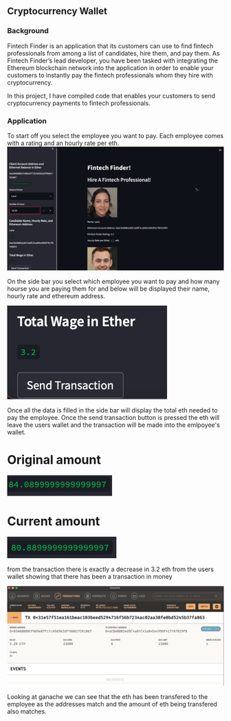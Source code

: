 ## Cryptocurrency Wallet


### Background

Fintech Finder is an application that its customers can use to find fintech professionals from among a list of candidates, hire them, and pay them. As Fintech Finder’s lead developer, you have been tasked with integrating the Ethereum blockchain network into the application in order to enable your customers to instantly pay the fintech professionals whom they hire with cryptocurrency.

In this project, I have compiled code that enables your customers to send cryptocurrency payments to fintech professionals.

### Application

To start off you select the employee you want to pay. Each employee comes with a rating and an hourly rate per eth.
![alt=""](Images/homescreen.png)

On the side bar you select which employee you want to pay and how many hourse you are paying them for and below will be displayed their name, hourly rate and ethereum address.

![alt=""](Images/total.png)

Once all the data is filled in the side bar will display the total eth needed to pay the employee. Once the send transaction button is pressed the eth will leave the users wallet and the transaction will be made into the emlpoyee's wallet.

# Original amount
![alt=""](Images/original.png)

# Current amount
![alt=""](Images/current.png)

from the transaction there is exactly a decrease in 3.2 eth from the users wallet showing that there has been a transaction in money

![alt=""](Images/Ganache.png)

Looking at ganache we can see that the eth has been transfered to the employee as the addresses match and the amount of eth being transfered also matches.

